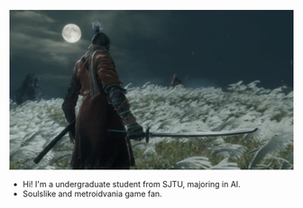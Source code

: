 ![a](./photo.jpg)

- Hi! I'm a undergraduate student from SJTU, majoring in AI.
- Soulslike and metroidvania game fan.
